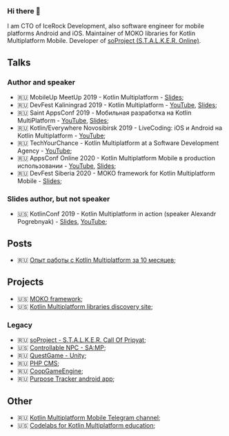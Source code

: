 ### Hi there 👋
I am CTO of IceRock Development, also software engineer for mobile platforms Android and iOS. Maintainer of MOKO libraries for Kotlin Multiplatform Mobile.
Developer of [soProject (S.T.A.L.K.E.R. Online)](https://www.moddb.com/mods/stalker-online).

## Talks
### Author and speaker
- 🇷🇺 MobileUp MeetUp 2019 - Kotlin Multiplatform - [Slides](https://docs.google.com/presentation/d/1JfuFGKKDEJZBoebhBW0zVAUCB8k2etiXphKGCHUWZr4/edit?usp=sharing);
- 🇷🇺 DevFest Kaliningrad 2019 - Kotlin Multiplatform - [YouTube](https://www.youtube.com/watch?v=kLQOgl8cmUM), [Slides](https://docs.google.com/presentation/d/13W656DKrGgu25MihlxfBQeDOVl7Q85ZnK8jW40QXrF0/edit?usp=sharing);
- 🇷🇺 Saint AppsConf 2019 - Мобильная разработка на Kotlin MultiPlatform - [YouTube](https://www.youtube.com/watch?v=kO8RDq6OoV4), [Slides](https://drive.google.com/file/d/1QZKomzWLTbsk0IV30uyKdiSLB8Lxtb0Y/view);
- 🇷🇺 Kotlin/Everywhere Novosibirsk 2019 - LiveCoding: iOS и Android на Kotlin Multiplatform - [YouTube](https://www.youtube.com/watch?v=r07X_5ICDPk);
- 🇷🇺 TechYourChance - Kotlin Multiplatform at a Software Development Agency - [YouTube](https://www.youtube.com/watch?v=ScBZKFhFGqs);
- 🇷🇺 AppsConf Online 2020 - Kotlin Multiplatform Mobile в production использовании - [YouTube](https://www.youtube.com/watch?v=jJWDlsETb3A), [Slides](https://drive.google.com/file/d/1l8boJxJ1pcpIkywnPgL5q6SwCbAP3myr/view);
- 🇷🇺 DevFest Siberia 2020 - MOKO framework for Kotlin Multiplatform Mobile - [Slides](https://docs.google.com/presentation/d/1bT6bjnR3QqYD6krMLqPFGaMfdxTtVnBT5NF9eF64ZB0/edit?usp=sharing);

### Slides author, but not speaker
- 🇺🇸 KotlinConf 2019 - Kotlin Multiplatform in action (speaker Alexandr Pogrebnyak) - [Slides](https://docs.google.com/presentation/d/1loqL52pzxKEXG1NOs7hlHVwsznkgl-LQj-n9aOp3FMM/edit), [YouTube](https://www.youtube.com/watch?v=IKYsX6nBcsw);

## Posts
- 🇷🇺 [Опыт работы с Kotlin Multiplatform за 10 месяцев](https://medium.com/icerock/%D0%BE%D0%BF%D1%8B%D1%82-%D1%80%D0%B0%D0%B1%D0%BE%D1%82%D1%8B-%D1%81-kotlin-multiplatform-%D0%B7%D0%B0-10-%D0%BC%D0%B5%D1%81%D1%8F%D1%86%D0%B5%D0%B2-435a7e08e52d);

## Projects
- 🇺🇸 [MOKO framework](https://moko.icerock.dev/);
- 🇺🇸 [Kotlin Multiplatform libraries discovery site](https://libs.kmp.icerock.dev/);

### Legacy
- 🇷🇺 [soProject - S.T.A.L.K.E.R. Call Of Pripyat](https://bitbucket.org/Aleksey009/soproject/);
- 🇺🇸 [Controllable NPC - SA:MP](https://bitbucket.org/Aleksey009/controllable-npc/);
- 🇷🇺 [QuestGame - Unity](https://bitbucket.org/Aleksey009/questgame/);
- 🇷🇺 [PHP CMS](https://bitbucket.org/Aleksey009/web-application/);
- 🇷🇺 [CoopGameEngine](https://bitbucket.org/Aleksey009/coopgameengine/);
- 🇷🇺 [Purpose Tracker android app](https://bitbucket.org/Aleksey009/purposetracker-android);

## Other
- 🇷🇺 [Kotlin Multiplatform Mobile Telegram channel](https://t.me/kotlinmpp);
- 🇺🇸 [Codelabs for Kotlin Multiplatform education](https://codelabs.kmp.icerock.dev/);

<!--
**Alex009/alex009** is a ✨ _special_ ✨ repository because its `README.md` (this file) appears on your GitHub profile.

Here are some ideas to get you started:

- 🔭 I’m currently working on ...
- 🌱 I’m currently learning ...
- 👯 I’m looking to collaborate on ...
- 🤔 I’m looking for help with ...
- 💬 Ask me about ...
- 📫 How to reach me: ...
- 😄 Pronouns: ...
- ⚡ Fun fact: ...
-->

